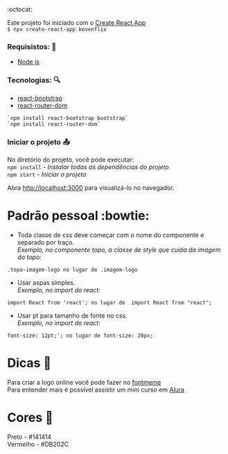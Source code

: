 :octocat:

Este projeto foi iniciado com o [Create React App](https://github.com/facebook/create-react-app)<br>
 `$ npx create-react-app kevenflix`

### Requisistos: :pencil:
- [Node js](https://nodejs.org/en/)

### Tecnologias: :mag:
- [react-bootstrap](https://react-bootstrap.github.io/getting-started/introduction)  
- [react-router-dom](https://reactrouter.com/web/guides/quick-start)

```
`npm install react-bootstrap bootstrap`
`npm install react-router-dom`
```

### Iniciar o projeto :outbox_tray:
No diretório do projeto, você pode executar:<br>
`npm install` - *Instalar todas as dependências do projeto*<br>
`npm start` - *Iniciar o projeto*

Abra [http://localhost:3000](http://localhost:3000) para visualizá-lo no navegador.

# Padrão pessoal :bowtie:
- Toda classe de css deve começar com o nome do componente e separado por traço.<br>
*Exemplo, no componente topo, a classe de style que cuida da imagem do topo:*<br> 
```
.topo-imagem-logo no lugar de .imagem-logo
```

- Usar aspas simples.<br>
*Exemplo, no import do react:* 
```
import React from 'react'; no lugar de  import React from "react";
```

- Usar pt para tamanho de fonte no css.<br>
*Exemplo, no import do react:* 
```
font-size: 12pt;'; no lugar de font-size: 20px;
```

# Dicas :speech_balloon:
Para criar a logo online você pode fazer no [fontmeme](https://fontmeme.com/netflix-font/)<br>
Para entender mais é possível assistir um mini curso em [Alura](https://www.alura.com.br/imersao-react/aula01-react-aluraflix)<br>

# Cores :art:
Preto - #141414<br>
Vermelho - #DB202C<br>